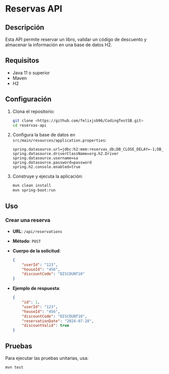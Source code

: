 # Reservas API

## Descripción

Esta API permite reservar un libro, validar un código de descuento y almacenar la información en una base de datos H2.

## Requisitos

- Java 11 o superior
- Maven
- H2

## Configuración

1. Clona el repositorio:
    ```bash
    git clone <https://github.com/felixjsb96/CodingTestSB.git>
    cd reservas-api
    ```

2. Configura la base de datos en `src/main/resources/application.properties`:
    ```properties
    spring.datasource.url=jdbc:h2:mem:reservas_db;DB_CLOSE_DELAY=-1;DB_CLOSE_ON_EXIT=FALSE
	spring.datasource.driverClassName=org.h2.Driver
	spring.datasource.username=sa
	spring.datasource.password=password
	spring.h2.console.enabled=true
    ```

3. Construye y ejecuta la aplicación:
    ```bash
    mvn clean install
    mvn spring-boot:run
    ```

## Uso

### Crear una reserva

- **URL**: `/api/reservations`
- **Método**: `POST`
- **Cuerpo de la solicitud**:
    ```json
    {
        "userId": "123",
        "houseId": "456",
        "discountCode": "DISCOUNT10"
    }
    ```

- **Ejemplo de respuesta**:
    ```json
    {
        "id": 1,
        "userId": "123",
        "houseId": "456",
        "discountCode": "DISCOUNT10",
        "reservationDate": "2024-07-28",
        "discountValid": true
    }
    ```

## Pruebas

Para ejecutar las pruebas unitarias, usa:
```bash
mvn test
